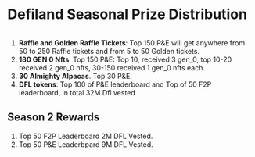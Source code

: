 # Defiland Seasonal Prize Distribution


###### 
1) **Raffle and Golden Raffle Tickets**: Top 150 P&E will get anywhere from 50 to 250 Raffle tickets and from 5 to 50 Golden tickets.
2) **180 GEN 0 Nfts**. Top 150 P&E: Top 10, received 3 gen_0, top 10-20 received 2 gen_0 nfts, 30-150 received 1 gen_0 nfts each.
3) **30 Almighty Alpacas**. Top 30 P&E.
4) **DFL tokens**: Top 100 of P&E leaderboard and Top of 50 F2P leaderboard, in total 32M Dfl vested


## Season 2 Rewards
 1. Top 50 F2P Leaderboard 2M DFL Vested.
 2. Top 50 P&E Leaderbpard 9M DFL Vested.